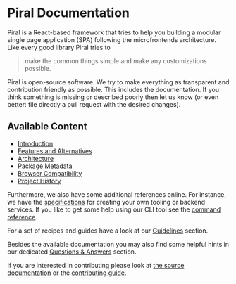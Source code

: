 # Piral Documentation

Piral is a React-based framework that tries to help you building a modular single page application (SPA) following the microfrontends architecture. Like every good library Piral tries to

> make the common things simple and make any customizations possible.

Piral is open-source software. We try to make everything as transparent and contribution friendly as possible. This includes the documentation. If you think something is missing or described poorly then let us know (or even better: file directly a pull request with the desired changes).

## Available Content

- [Introduction](./introduction.md)
- [Features and Alternatives](./features.md)
- [Architecture](./architecture.md)
- [Package Metadata](./metadata.md)
- [Browser Compatibility](./browsers.md)
- [Project History](./history.md)

Furthermore, we also have some additional references online. For instance, we have the [specifications](./specs/README.md) for creating your own tooling or backend services. If you like to get some help using our CLI tool see the [command reference](./commands/README.md).

For a set of recipes and guides have a look at our [Guidelines](./guidelines/README.md) section.

Besides the available documentation you may also find some helpful hints in our dedicated [Questions & Answers](./questions/README.md) section.

If you are interested in contributing please look at [the source documentation](../src/README.md) or the [contributing guide](../.github/CONTRIBUTING.md).
